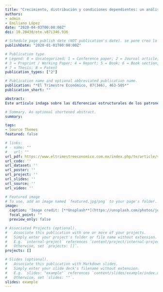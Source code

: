 ```yaml
---
title: "Crecimiento, distribución y condiciones dependientes: un análisis comparativo de los regímenes de crecimiento entre economías centrales y periféricas"
authors:
- admin
- Emiliano López
date: "2020-04-03T00:00:00Z"
doi: 10.20430/ete.v87i346.936 

# Schedule page publish date (NOT publication's date). se pone creo lo programado para ser publicado por la revista
publishDate: "2020-01-01T00:00:00Z"

# Publication type.
# Legend: 0 = Uncategorized; 1 = Conference paper; 2 = Journal article;
# 3 = Preprint / Working Paper; 4 = Report; 5 = Book; 6 = Book section;
# 7 = Thesis; 8 = Patent
publication_types: ["2"]

# Publication name and optional abbreviated publication name.
publication: "*El Trimestre Económico, 87(346), 463-505*"
publication_short: ""

abstract:
Este artículo indaga sobre las diferencias estructurales de los patrones de crecimiento y distribución del ingreso entre países centrales y periféricos. A lo largo del texto estudiamos cómo operan las dimensiones propias de la dependencia que las economías periféricas poseen en relación con el capital global, con el fin de incitar resultados diferenciales sobre la interacción entre crecimiento y distribución del ingreso. Con ese objetivo, realizamos un análisis mediante diferentes estimaciones de panel para 35 países en el periodo 1980-2014. En particular, además de realizar las estimaciones usuales sobre los componentes de la demanda agregada y las variables más relevantes que dan cuenta del proceso de financiarización, incluimos tres variables que consideramos representativas de la dinámica dependiente que adopta la acumulación de capital en la periferia: la participación en cadenas globales de valor, los niveles de extranjerización de las economías y los diferenciales de productividad laboral.

# Summary. An optional shortened abstract.
summary: 

tags:
- Source Themes
featured: false

# links:
# - name: ""
#   url: ""
url_pdf: https://www.eltrimestreeconomico.com.mx/index.php/te/article/view/936
url_code: ''
url_dataset: ''
url_poster: ''
url_project: ''
url_slides: ''
url_source: ''
url_video: ''

# Featured image
# To use, add an image named `featured.jpg/png` to your page's folder. 
image:
  caption: 'Image credit: [**Unsplash**](https://unsplash.com/photos/jdD8gXaTZsc)'
  focal_point: ""
  preview_only: false

# Associated Projects (optional).
#   Associate this publication with one or more of your projects.
#   Simply enter your project's folder or file name without extension.
#   E.g. `internal-project` references `content/project/internal-project/index.md`.
#   Otherwise, set `projects: []`.
projects: []

# Slides (optional).
#   Associate this publication with Markdown slides.
#   Simply enter your slide deck's filename without extension.
#   E.g. `slides: "example"` references `content/slides/example/index.md`.
#   Otherwise, set `slides: ""`.
slides: example
---
```


